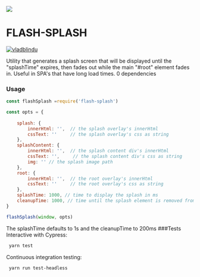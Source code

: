![](_art/flash-splash-icon-sm.png) 


FLASH-SPLASH
============

[![vladblindu](https://circleci.com/gh/vladblindu/flash-splash.svg?style=shield)](https://circleci.com/gh/vladblindu/flash-splash)


Utility that generates a splash screen that will be displayed until the "splashTime" expires, then fades out while the main "#root"
element fades in. Useful in SPA's that have long load times. 
0 dependencies

### Usage

```javascript
const flashSplash =require('flash-splash')

const opts = {
    
    splash: {
        innerHtml: '',  // the splash overlay's innerHtml
        cssText: ''     // the splash overlay's css as string
    },
    splashContent: {
        innerHtml: '',  // the splash content div's innerHtml
        cssText: '',     // the splash content div's css as string
        img: '' // the splash image path
    },
    root: {
        innerHtml: '',  // the root overlay's innerHtml
        cssText: ''     // the root overlay's css as string
    },
    splashTime: 1000, // time to display the splash in ms
    cleanupTime: 1000, // time until the splash element is removed from the DOM and the current function is removed from the global window object
}

flashSplash(window, opts)
```

The splashTime defaults to 1s and the cleanupTime to 200ms
###Tests
Interactive with Cypress: 
```bash
 yarn test
```
Continuous integration testing: 
```bash
 yarn run test-headless
```

